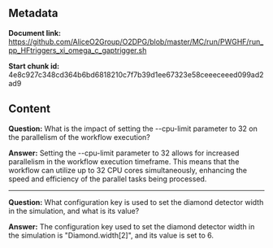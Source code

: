 ## Metadata

**Document link:** https://github.com/AliceO2Group/O2DPG/blob/master/MC/run/PWGHF/run_pp_HFtriggers_xi_omega_c_gaptrigger.sh

**Start chunk id:** 4e8c927c348cd364b6bd6818210c7f7b39d1ee67323e58ceeeceeed099ad2ad9

## Content

**Question:** What is the impact of setting the --cpu-limit parameter to 32 on the parallelism of the workflow execution?

**Answer:** Setting the --cpu-limit parameter to 32 allows for increased parallelism in the workflow execution timeframe. This means that the workflow can utilize up to 32 CPU cores simultaneously, enhancing the speed and efficiency of the parallel tasks being processed.

---

**Question:** What configuration key is used to set the diamond detector width in the simulation, and what is its value?

**Answer:** The configuration key used to set the diamond detector width in the simulation is "Diamond.width[2]", and its value is set to 6.